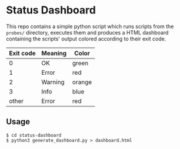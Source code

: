 # Status Dashboard

This repo contains a simple python script which runs scripts from the `probes/` directory, executes them and produces a HTML dashboard containing the scripts' output colored according to their exit code.

| Exit code | Meaning | Color |
| --------- | ------- | ----- |
| 0         | OK      | green |
| 1         | Error   | red   |
| 2         | Warning | orange |
| 3         | Info    | blue  |
| other     | Error   | red   |


## Usage

```console
$ cd status-dashboard
$ python3 generate_dashboard.py > dashboard.html
```
